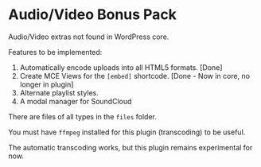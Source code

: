Audio/Video Bonus Pack
======================

Audio/Video extras not found in WordPress core.

Features to be implemented:

1. Automatically encode uploads into all HTML5 formats. [Done]
1. Create MCE Views for the `[embed]` shortcode. [Done - Now in core, no longer in plugin]
1. Alternate playlist styles.
1. A modal manager for SoundCloud

There are files of all types in the `files` folder.

You must have `ffmpeg` installed for this plugin (transcoding) to be useful.

The automatic transcoding works, but this plugin remains experimental for now.
